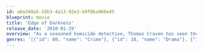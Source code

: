 ```yaml
---
id: a0a348a5-2db3-4a13-92e3-b8f0ba966e45
blueprint: movie
title: 'Edge of Darkness'
release_date: '2010-01-29'
overview: "As a seasoned homicide detective, Thomas Craven has seen the bleakest side of humanity. But nothing prepares him for the toughest investigation of his life: the search for his only daughter Emma's killer. Now, he is on a personal mission to uncover the disturbing secrets surrounding her murder, including corporate corruption, government collusion and Emma's own mysterious life."
genres: '[{"id": 80, "name": "Crime"}, {"id": 18, "name": "Drama"}, {"id": 9648, "name": "Mystery"}, {"id": 53, "name": "Thriller"}]'
---
```

